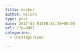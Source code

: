 ```yaml
---
title: docker
author: wiloon
type: post
date: 2017-03-01T00:53:30+00:00
url: /?p=9887
categories:
  - Uncategorized

---
```

